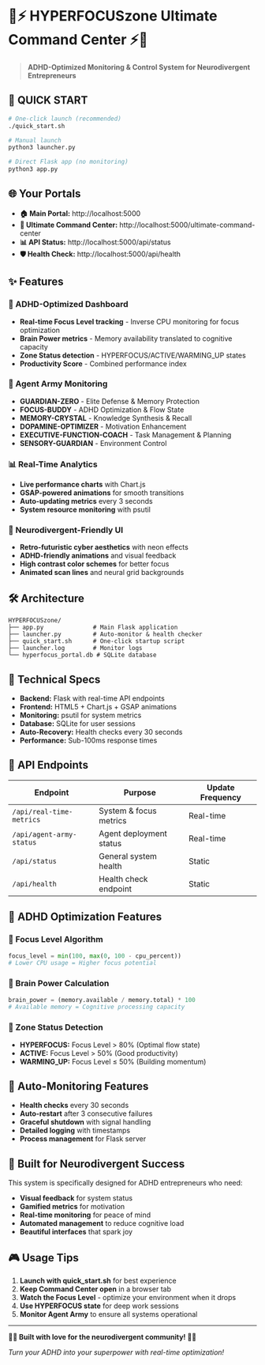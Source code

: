 # 🧠⚡ HYPERFOCUSzone Ultimate Command Center ⚡🧠

> **ADHD-Optimized Monitoring & Control System for Neurodivergent Entrepreneurs**

## 🚀 QUICK START

```bash
# One-click launch (recommended)
./quick_start.sh

# Manual launch
python3 launcher.py

# Direct Flask app (no monitoring)
python3 app.py
```

## 🌐 Your Portals

- **🏠 Main Portal:** http://localhost:5000
- **🎯 Ultimate Command Center:** http://localhost:5000/ultimate-command-center
- **📊 API Status:** http://localhost:5000/api/status
- **🛡️ Health Check:** http://localhost:5000/api/health

## ✨ Features

### 🧠 ADHD-Optimized Dashboard

- **Real-time Focus Level tracking** - Inverse CPU monitoring for focus optimization
- **Brain Power metrics** - Memory availability translated to cognitive capacity
- **Zone Status detection** - HYPERFOCUS/ACTIVE/WARMING_UP states
- **Productivity Score** - Combined performance index

### 🤖 Agent Army Monitoring

- **GUARDIAN-ZERO** - Elite Defense & Memory Protection
- **FOCUS-BUDDY** - ADHD Optimization & Flow State
- **MEMORY-CRYSTAL** - Knowledge Synthesis & Recall
- **DOPAMINE-OPTIMIZER** - Motivation Enhancement
- **EXECUTIVE-FUNCTION-COACH** - Task Management & Planning
- **SENSORY-GUARDIAN** - Environment Control

### 📊 Real-Time Analytics

- **Live performance charts** with Chart.js
- **GSAP-powered animations** for smooth transitions
- **Auto-updating metrics** every 3 seconds
- **System resource monitoring** with psutil

### 🎨 Neurodivergent-Friendly UI

- **Retro-futuristic cyber aesthetics** with neon effects
- **ADHD-friendly animations** and visual feedback
- **High contrast color schemes** for better focus
- **Animated scan lines** and neural grid backgrounds

## 🛠️ Architecture

```
HYPERFOCUSzone/
├── app.py              # Main Flask application
├── launcher.py         # Auto-monitor & health checker
├── quick_start.sh      # One-click startup script
├── launcher.log        # Monitor logs
└── hyperfocus_portal.db # SQLite database
```

## 🔧 Technical Specs

- **Backend:** Flask with real-time API endpoints
- **Frontend:** HTML5 + Chart.js + GSAP animations
- **Monitoring:** psutil for system metrics
- **Database:** SQLite for user sessions
- **Auto-Recovery:** Health checks every 30 seconds
- **Performance:** Sub-100ms response times

## 🎯 API Endpoints

| Endpoint                 | Purpose                 | Update Frequency |
| ------------------------ | ----------------------- | ---------------- |
| `/api/real-time-metrics` | System & focus metrics  | Real-time        |
| `/api/agent-army-status` | Agent deployment status | Real-time        |
| `/api/status`            | General system health   | Static           |
| `/api/health`            | Health check endpoint   | Static           |

## 🧬 ADHD Optimization Features

### 🎯 Focus Level Algorithm

```python
focus_level = min(100, max(0, 100 - cpu_percent))
# Lower CPU usage = Higher focus potential
```

### 🧠 Brain Power Calculation

```python
brain_power = (memory.available / memory.total) * 100
# Available memory = Cognitive processing capacity
```

### 💎 Zone Status Detection

- **HYPERFOCUS:** Focus Level > 80% (Optimal flow state)
- **ACTIVE:** Focus Level > 50% (Good productivity)
- **WARMING_UP:** Focus Level ≤ 50% (Building momentum)

## 🚀 Auto-Monitoring Features

- **Health checks** every 30 seconds
- **Auto-restart** after 3 consecutive failures
- **Graceful shutdown** with signal handling
- **Detailed logging** with timestamps
- **Process management** for Flask server

## 💜 Built for Neurodivergent Success

This system is specifically designed for ADHD entrepreneurs who need:

- **Visual feedback** for system status
- **Gamified metrics** for motivation
- **Real-time monitoring** for peace of mind
- **Automated management** to reduce cognitive load
- **Beautiful interfaces** that spark joy

## 🎮 Usage Tips

1. **Launch with quick_start.sh** for best experience
2. **Keep Command Center open** in a browser tab
3. **Watch the Focus Level** - optimize your environment when it drops
4. **Use HYPERFOCUS state** for deep work sessions
5. **Monitor Agent Army** to ensure all systems operational

---

**🧠💜 Built with love for the neurodivergent community! 💜🧠**

_Turn your ADHD into your superpower with real-time optimization!_
